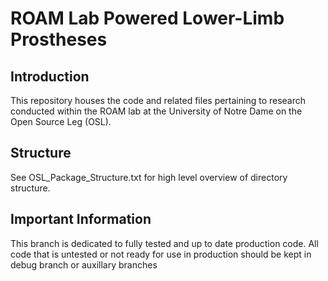 # ROAM Lab Powered Lower-Limb Prostheses
## Introduction
This repository houses the code and related files pertaining to research conducted within the ROAM lab at the University of Notre Dame on the Open Source Leg (OSL).

## Structure
See OSL_Package_Structure.txt for high level overview of directory structure.

## Important Information
This branch is dedicated to fully tested and up to date production code. All code that is untested or not ready for use in production should be kept in debug branch or auxillary branches

